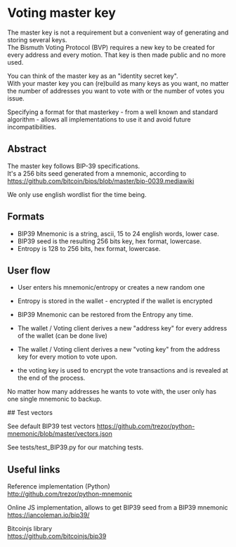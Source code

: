 #  Voting master key

The master key is not a requirement but a convenient way of generating and storing several keys.  
The Bismuth Voting Protocol (BVP) requires a new key to be created for every address and every motion. That key is then made public and no more used.

You can think of the master key as an "identity secret key".    
With your master key you can (re)build as many keys as you want, no matter the number of addresses you want to vote with or the number of votes you issue.

Specifying a format for that masterkey - from a well known and standard algorithm - allows all implementations to use it and avoid future incompatibilities.


## Abstract

The master key follows BIP-39 specifications.  
It's a 256 bits seed generated from a mnemonic, according to https://github.com/bitcoin/bips/blob/master/bip-0039.mediawiki

We only use english wordlist fior the time being.

## Formats

- BIP39 Mnemonic is a string, ascii, 15 to 24 english words, lower case.
- BIP39 seed is the resulting 256 bits key, hex format, lowercase.
- Entropy is 128 to 256 bits, hex format, lowercase.

## User flow

- User enters his mnemonic/entropy or creates a new random one
- Entropy is stored in the wallet - encrypted if the wallet is encrypted
- BIP39 Mnemonic can be restored from the Entropy any time.

- The wallet / Voting client derives a new "address key" for every address of the wallet (can be done live)
- The wallet / Voting client derives a new "voting key" from the address key for every motion to vote upon.

- the voting key is used to encrypt the vote transactions and is revealed at the end of the process.

No matter how many addresses he wants to vote with, the user only has one single mnemonic to backup. 
 
## Test vectors

See default BIP39 test vectors https://github.com/trezor/python-mnemonic/blob/master/vectors.json

See tests/test_BIP39.py for our matching tests.
 
## Useful links

Reference implementation (Python)  
http://github.com/trezor/python-mnemonic

Online JS implementation, allows to get BIP39 seed from a BIP39 mnemonic  
https://iancoleman.io/bip39/

Bitcoinjs library  
https://github.com/bitcoinjs/bip39
